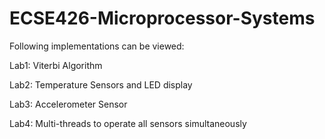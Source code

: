 # ECSE426-Microprocessor-Systems
Following implementations can be viewed:

Lab1: Viterbi Algorithm

Lab2: Temperature Sensors and LED display

Lab3: Accelerometer Sensor

Lab4: Multi-threads to operate all sensors simultaneously
